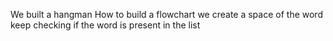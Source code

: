 We built a hangman
How to build a flowchart
we create a space of the word keep checking if the word is present in the list